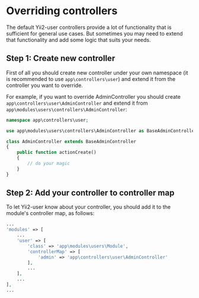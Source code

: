 Overriding controllers
======================

The default Yii2-user controllers provide a lot of functionality that is sufficient for general use cases. But sometimes
you may need to extend that functionality and add some logic that suits your needs.

Step 1: Create new controller
-----------------------------

First of all you should create new controller under your own namespace (it is recommended to use `app\controllers\user`)
and extend it from the controller you want to override.

For example, if you want to override AdminController you should create `app\controllers\user\AdminController` and extend
it from `app\modules\users\controllers\AdminController`:

```php
namespace app\controllers\user;

use app\modules\users\controllers\AdminController as BaseAdminController;

class AdminController extends BaseAdminController
{
    public function actionCreate()
    {
        // do your magic
    }
}
```

Step 2: Add your controller to controller map
---------------------------------------------

To let Yii2-user know about your controller, you should add it to the module's controller map, as follows:

```php
...
'modules' => [
    ...
    'user' => [
        'class' => 'app\modules\users\Module',
        'controllerMap' => [
            'admin' => 'app\controllers\user\AdminController'
        ],
        ...
    ],
    ...
],
...
```
